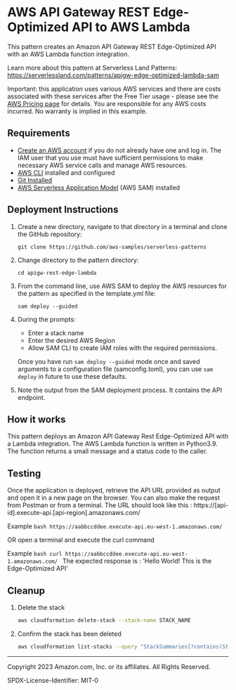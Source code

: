 # AWS API Gateway REST Edge-Optimized API to AWS Lambda

This pattern creates an Amazon API Gateway REST Edge-Optimized API with an AWS Lambda function integration.

Learn more about this pattern at Serverless Land Patterns: https://serverlessland.com/patterns/apigw-edge-optimized-lambda-sam

Important: this application uses various AWS services and there are costs associated with these services after the Free Tier usage - please see the [AWS Pricing page](https://aws.amazon.com/pricing/) for details. You are responsible for any AWS costs incurred. No warranty is implied in this example.

## Requirements

* [Create an AWS account](https://portal.aws.amazon.com/gp/aws/developer/registration/index.html) if you do not already have one and log in. The IAM user that you use must have sufficient permissions to make necessary AWS service calls and manage AWS resources.
* [AWS CLI](https://docs.aws.amazon.com/cli/latest/userguide/install-cliv2.html) installed and configured
* [Git Installed](https://git-scm.com/book/en/v2/Getting-Started-Installing-Git)
* [AWS Serverless Application Model](https://docs.aws.amazon.com/serverless-application-model/latest/developerguide/serverless-sam-cli-install.html) (AWS SAM) installed

## Deployment Instructions

1. Create a new directory, navigate to that directory in a terminal and clone the GitHub repository:
    ``` 
    git clone https://github.com/aws-samples/serverless-patterns
    ```
2. Change directory to the pattern directory:
    ```
    cd apigw-rest-edge-lambda
    ```
3. From the command line, use AWS SAM to deploy the AWS resources for the pattern as specified in the template.yml file:
    ```
    sam deploy --guided
    ```
4. During the prompts:
    * Enter a stack name
    * Enter the desired AWS Region
    * Allow SAM CLI to create IAM roles with the required permissions.

    Once you have run `sam deploy --guided` mode once and saved arguments to a configuration file (samconfig.toml), you can use `sam deploy` in future to use these defaults.

5. Note the output from the SAM deployment process. It contains the API endpoint.

## How it works

This pattern deploys an Amazon API Gateway Rest Edge-Optimized API with a Lambda integration. The AWS Lambda function is written in Python3.9. The function returns a small message and a status code to the caller.

## Testing

Once the application is deployed, retrieve the API URL provided as output and open it in a new page on the browser. You can also make the request from Postman or from a terminal. The URL should look like this : https://[api-id].execute-api.[api-region].amazonaws.com/

Example
    ```bash
    https://aabbccddee.execute-api.eu-west-1.amazonaws.com/
    ```

OR open a terminal and execute the curl command

Example
    ```bash
    curl https://aabbccddee.execute-api.eu-west-1.amazonaws.com/
    ```
The expected response is : 'Hello World! This is the Edge-Optimized API'


## Cleanup
 
1. Delete the stack
    ```bash
    aws cloudformation delete-stack --stack-name STACK_NAME
    ```
1. Confirm the stack has been deleted
    ```bash
    aws cloudformation list-stacks --query "StackSummaries[?contains(StackName,'STACK_NAME')].StackStatus"
    ```
----
Copyright 2023 Amazon.com, Inc. or its affiliates. All Rights Reserved.

SPDX-License-Identifier: MIT-0

